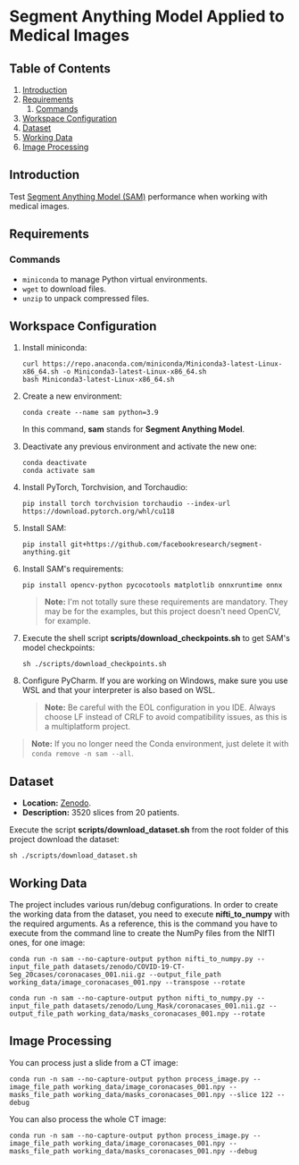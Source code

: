 # Segment Anything Model Applied to Medical Images

## Table of Contents

1. [Introduction](#introduction)
2. [Requirements](#requirements)
   1. [Commands](#commands)
3. [Workspace Configuration](#workspace-configuration)
4. [Dataset](#dataset)
5. [Working Data](#working-data)
6. [Image Processing](#image-processing)

## Introduction

Test [Segment Anything Model (SAM)][sam] performance when working with medical images.

[sam]: https://segment-anything.com/ "Segment Anything Model (SAM): a new AI model from Meta AI that can \"cut out\" any object, in any image, with a single click"

## Requirements

### Commands

- `miniconda` to manage Python virtual environments.
- `wget` to download files.
- `unzip` to unpack compressed files.

## Workspace Configuration

1. Install miniconda:

    ```shell
    curl https://repo.anaconda.com/miniconda/Miniconda3-latest-Linux-x86_64.sh -o Miniconda3-latest-Linux-x86_64.sh
    bash Miniconda3-latest-Linux-x86_64.sh
    ```

2. Create a new environment:

    ```shell
    conda create --name sam python=3.9
    ```

    In this command, **sam** stands for **Segment Anything Model**.

3. Deactivate any previous environment and activate the new one:

    ```shell
    conda deactivate
    conda activate sam
    ```

4. Install PyTorch, Torchvision, and Torchaudio:

    ```shell
    pip install torch torchvision torchaudio --index-url https://download.pytorch.org/whl/cu118
    ```

5. Install SAM:

    ```shell
    pip install git+https://github.com/facebookresearch/segment-anything.git
    ```

6. Install SAM's requirements:

    ```shell
    pip install opencv-python pycocotools matplotlib onnxruntime onnx
    ```

    > **Note:** I'm not totally sure these requirements are mandatory. They may be for the examples, but this project doesn't need OpenCV, for example.

7. Execute the shell script **scripts/download_checkpoints.sh** to get SAM's model checkpoints:

    ```shell
    sh ./scripts/download_checkpoints.sh
    ```

8. Configure PyCharm. If you are working on Windows, make sure you use WSL and that your interpreter is also based on WSL.

    > **Note:** Be careful with the EOL configuration in you IDE. Always choose LF instead of CRLF to avoid compatibility issues, as this is a multiplatform project.

> **Note:** If you no longer need the Conda environment, just delete it with `conda remove -n sam --all`.

## Dataset

- **Location:** [Zenodo][dataset].
- **Description:** 3520 slices from 20 patients.

Execute the script **scripts/download_dataset.sh** from the root folder of this project download the dataset:

```shell
sh ./scripts/download_dataset.sh
```

[dataset]: https://zenodo.org/record/3757476 "COVID-19 CT Lung and Infection Segmentation Dataset"

## Working Data

The project includes various run/debug configurations. In order to create the working data from the dataset, you need to execute **nifti_to_numpy** with the required arguments. As a reference, this is the command you have to execute from the command line to create the NumPy files from the NIfTI ones, for one image:

```shell
conda run -n sam --no-capture-output python nifti_to_numpy.py --input_file_path datasets/zenodo/COVID-19-CT-Seg_20cases/coronacases_001.nii.gz --output_file_path working_data/image_coronacases_001.npy --transpose --rotate

conda run -n sam --no-capture-output python nifti_to_numpy.py --input_file_path datasets/zenodo/Lung_Mask/coronacases_001.nii.gz --output_file_path working_data/masks_coronacases_001.npy --rotate
```

## Image Processing

You can process just a slide from a CT image:

```shell
conda run -n sam --no-capture-output python process_image.py --image_file_path working_data/image_coronacases_001.npy --masks_file_path working_data/masks_coronacases_001.npy --slice 122 --debug 
```

You can also process the whole CT image:

```shell
conda run -n sam --no-capture-output python process_image.py --image_file_path working_data/image_coronacases_001.npy --masks_file_path working_data/masks_coronacases_001.npy --debug 
```
